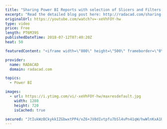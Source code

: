 ```yaml
---
title: "Sharing Power BI Reports with selection of Slicers and Filters How it Works"
excerpt: "Read the detailed blog post here: http://radacad.com/sharing-reports-with-selection-of-slicers-and-filters-what-it-means"
originalUrl: https://youtube.com/watch?v=-xeVhFOY-hw
type: video
price: Free
length: PT6M39S
publishedDateTime: 2018-07-12T07:40:20Z
heat: 50

featuredContent: "<iframe width=\"800\" height=\"500\" frameborder=\"0\" src=\"https://www.youtube.com/embed/-xeVhFOY-hw\" allow=\"accelerometer; autoplay; encrypted-media; gyroscope; picture-in-picture\" allowfullscreen></iframe>"

provider:
  name: RADACAD
  domain: radacad.com

topics:
  - Power BI

images:
  - url: https://i.ytimg.com/vi/-xeVhFOY-hw/maxresdefault.jpg
    width: 1280
    height: 720
    isCached: true

secured: "JtIukWzBCkykkIZGbwxtPP4/xZ6+JV8dIvtpfu7bSl4vPn41qW/hwWlnKxA1Un3ULRcFP4Wmv23YrcN+FaQVK0sgswk20UGROkOX4Rk1vuTqzckCRdgjSP7VOvBgjYXF2scXP8lP52YUdULk0ufykyV4C7ucUirQ5rpbdGf4O/65seeD91kKCsA6gYXYW0zRmScNGd4wHQBTCcg05FNLdgFBCuPe/Z8rCfQqGp9C7Q0ZlKbd5O0avbrJOizxObo0n4l4E4F8//HU5hUhAGYPaBnyE2v46Eol+gEtVoCTp4AAYU/Uq4xNoneuh4rma4AD6cIkbXZXH7Ul9XYEiaqUOICjO32zDHKgu/ejrtuaAupu+JtbrX21DMsYit9P7ahrE/khgd0NhZEV9HcOJaiLpu48FP5tjwx1vi2wAxwxI/g=;4LsKvZwT4R2FnAG+GIeTsg=="
---
```


